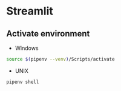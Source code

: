 # Streamlit

## Activate environment

* Windows
```bash
source $(pipenv --venv)/Scripts/activate
```

* UNIX
```bash
pipenv shell
